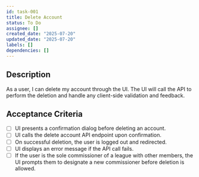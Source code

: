 ```yaml
---
id: task-001
title: Delete Account
status: To Do
assignee: []
created_date: "2025-07-20"
updated_date: "2025-07-20"
labels: []
dependencies: []
---
```


## Description

As a user, I can delete my account through the UI. The UI will call the API to perform the deletion and handle any client-side validation and feedback.

## Acceptance Criteria

- [ ] UI presents a confirmation dialog before deleting an account.
- [ ] UI calls the delete account API endpoint upon confirmation.
- [ ] On successful deletion, the user is logged out and redirected.
- [ ] UI displays an error message if the API call fails.
- [ ] If the user is the sole commissioner of a league with other members, the UI prompts them to designate a new commissioner before deletion is allowed.
